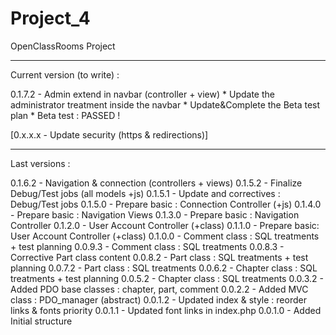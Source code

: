# Project_4
OpenClassRooms Project

-----------------------

Current version (to write) :

0.1.7.2 - Admin extend in navbar (controller + view)
	* Update the administrator treatment inside the navbar
	* Update&Complete the Beta test plan
	* Beta test : PASSED !

[0.x.x.x - Update security (https & redirections)]

-----------------------

Last versions :

0.1.6.2 - Navigation & connection (controllers + views)
0.1.5.2 - Finalize Debug/Test jobs (all models +js)
0.1.5.1 - Update and correctives : Debug/Test jobs
0.1.5.0 - Prepare basic : Connection Controller (+js)
0.1.4.0 - Prepare basic : Navigation Views
0.1.3.0 - Prepare basic : Navigation Controller
0.1.2.0 - User Account Controller (+class)
0.1.1.0 - Prepare basic: User Account Controller (+class)
0.1.0.0 - Comment class : SQL treatments + test planning
0.0.9.3 - Comment class : SQL treatments
0.0.8.3 - Corrective Part class content
0.0.8.2 - Part class : SQL treatments + test planning
0.0.7.2 - Part class : SQL treatments
0.0.6.2 - Chapter class : SQL treatments + test planning
0.0.5.2 - Chapter class : SQL treatments
0.0.3.2 - Added PDO base classes : chapter, part, comment
0.0.2.2 - Added MVC class : PDO_manager (abstract)
0.0.1.2 - Updated index & style : reorder links & fonts priority
0.0.1.1 - Updated font links in index.php
0.0.1.0 - Added Initial structure
